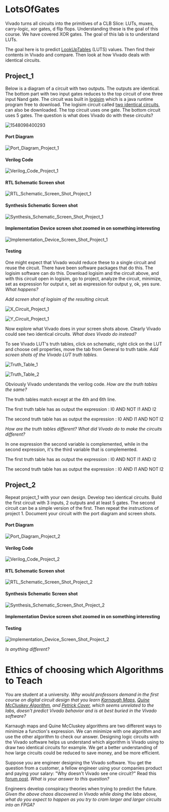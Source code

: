 # LotsOfGates
Vivado turns all circuits into the primitives of a CLB Slice: LUTs, muxes, carry-logic, xor gates, d flip flops. Understanding these is the goal of this course. We have covered XOR gates.  The goal of this lab is to understand LUTs. 

The goal here is to predict [LookUpTables](https://en.wikipedia.org/wiki/Lookup_table) (LUTS) values.
Then find their contents in Vivado and compare.
Then look at how Vivado deals with identical circuits. 

## Project_1

Below is a diagram of a circuit with two outputs. The outputs are identical. The bottom part with two input gates reduces to the top circuit of one three input Nand gate. The circuit was built in  [logisim](https://sourceforge.net/projects/circuit/) which is a java runtime program free to download. The logisim circuit called [two identical circuits](https://github.com/ENES-246DigitalElectronics/ENES246/blob/master/-4LotsOfGates/TwoIdenticalCircuits.circ), can also be downloaded.  The top circuit uses one gate. The bottom circuit uses 5 gates.  The question is what does Vivado do with these circuits?

![1548098400293](1548098400293.png)

#### Port Diagram

![Port_Diagram_Project_1](Port_Diagram_Project_1.PNG)

#### Verilog Code

![Verilog_Code_Project_1](Verilog_Code_Project_1.PNG)

#### RTL Schematic Screen shot

![RTL_Schematic_Screen_Shot_Project_1](RTL_Schematic_Screen_Shot_Project_1.PNG)

#### Synthesis Schematic Screen shot

![Synthesis_Schematic_Screen_Shot_Project_1](Synthesis_Schematic_Screen_Shot_Project_1.PNG)

#### Implementation Device screen shot zoomed in on something interesting

![Implementation_Device_Screen_Shot_Project_1](Implementation_Device_Screen_Shot_Project_1.PNG)

#### Testing

One might expect that Vivado would reduce these to a single circuit and reuse the circuit. There have been software packages that do this.  The logisim software can do this. Download logisim and the circuit above, and with this circuit open in logisim, go to project, analyze the circuit, minimize, set as expression for output x, set as expression for output y, ok, yes sure. *What happens?*

*Add screen shot of logisim of the resulting circuit.*  

![X_Circuit_Project_1](X_Circuit_Project_1.PNG)

![Y_Circuit_Project_1](Y_Circuit_Project_1.PNG)



Now explore what Vivado does in your screen shots above. Clearly Vivado could see two identical circuits. *What does Vivado do instead?*

To see Vivado LUT's truth tables, click on schematic, right click on the LUT and choose cell properties, move the tab from General to truth table. *Add screen shots of the Vivado LUT truth tables.* 

![Truth_Table_1](Truth_Table_1.PNG)

![Truth_Table_2](Truth_Table_2.PNG)

Obviously Vivado understands the verilog code. *How are the truth tables the same?* 

The truth tables match except at the 4th and 6th line.

The first truth table has as output the expression : I0 AND NOT I1 AND I2

The second truth table has as output the expression : I0 AND I1 AND NOT I2 

*How are the truth tables different? What did Vivado do to make the circuits different?* 

In one expression the second variable is complemented, while in the second expression, it's the third variable that is complemented.

The first truth table has as output the expression : I0 AND NOT I1 AND I2

The second truth table has as output the expression : I0 AND I1 AND NOT I2 

## Project_2

Repeat project_1 with your own design. Develop two identical circuits. Build the first circuit with 3 inputs, 2 outputs and at least 5 gates. The second circuit can be a simple version of the first.  Then repeat the instructions of project 1.  Document your circuit with the port diagram and screen shots. 

#### Port Diagram

![Port_Diagram_Project_2](Port_Diagram_Project_2.PNG)

#### Verilog Code

![Verilog_Code_Project_2](Verilog_Code_Project_2.PNG)

#### RTL Schematic Screen shot

![RTL_Schematic_Screen_Shot_Project_2](RTL_Schematic_Screen_Shot_Project_2.PNG)

#### Synthesis Schematic Screen shot

![Synthesis_Schematic_Screen_Shot_Project_2](Synthesis_Schematic_Screen_Shot_Project_2.PNG)

#### Implementation Device screen shot zoomed in on something interesting

#### Testing

![Implementation_Device_Screen_Shot_Project_2](Implementation_Device_Screen_Shot_Project_2.PNG)

*Is anything different?* 

# Ethics of choosing which Algorithms to Teach

You are student at a university. *Why would professors demand in the first course on digital circuit design that you learn  [Karnaugh Maps,](https://en.wikipedia.org/wiki/Karnaugh_map)  [Quine McCluskey Algorithm](https://en.wikipedia.org/wiki/Quine%E2%80%93McCluskey_algorithm), and  [Petrick Cover](https://en.wikipedia.org/wiki/Petrick%27s_method), which seems unrelated to the labs, doesn't predict Vivado behavior and is at best buried in the Vivado software?*

Karnaugh maps and Quine McCluskey algorithms are two different ways to minimize a function's expression. We can minimize with one algorithm and use the other algorithm to check our answer. Designing logic circuits with the Vivado software helps us understand which algorithm is Vivado using to draw two identical circuits for example. We get a better understanding of how large circuits could be reduced to save money, and be more efficient.

Suppose you are engineer designing the Vivado software. You get the question from a customer, a fellow engineer using your companies product and paying your salary: "Why doesn't Vivado see one circuit?" Read this [forum post](https://forums.xilinx.com/t5/Synthesis/Question-about-LUT-usage-in-a-very-very-simple-combinatorial/td-p/221143).  *What is your answer to this question?*

Engineers develop conspiracy theories when trying to predict the future. *Given the above chaos discovered in Vivado while doing the labs above, what do you expect to happen as you try to cram larger and larger circuits into an FPGA?* 

